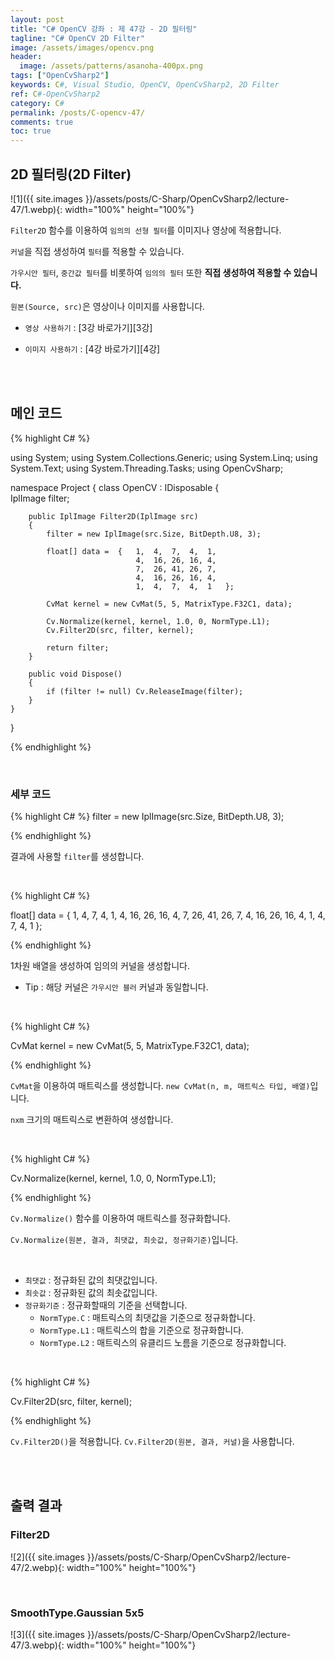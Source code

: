 ```yaml
---
layout: post
title: "C# OpenCV 강좌 : 제 47강 - 2D 필터링"
tagline: "C# OpenCV 2D Filter"
image: /assets/images/opencv.png
header:
  image: /assets/patterns/asanoha-400px.png
tags: ["OpenCvSharp2"]
keywords: C#, Visual Studio, OpenCV, OpenCvSharp2, 2D Filter
ref: C#-OpenCvSharp2
category: C#
permalink: /posts/C-opencv-47/
comments: true
toc: true
---
```


## 2D 필터링(2D Filter)

![1]({{ site.images }}/assets/posts/C-Sharp/OpenCvSharp2/lecture-47/1.webp){: width="100%" height="100%"}

`Filter2D` 함수를 이용하여 `임의의 선형 필터`를 이미지나 영상에 적용합니다.

`커널`을 직접 생성하여 `필터`를 적용할 수 있습니다.

`가우시안 필터`, `중간값 필터`를 비롯하여 `임의의 필터` 또한 **직접 생성하여 적용할 수 있습니다.**

`원본(Source, src)`은 영상이나 이미지를 사용합니다.

- `영상 사용하기` : [3강 바로가기][3강]

- `이미지 사용하기` : [4강 바로가기][4강]

<br>
<br>

## 메인 코드 

{% highlight C# %}

using System;
using System.Collections.Generic;
using System.Linq;
using System.Text;
using System.Threading.Tasks;
using OpenCvSharp;

namespace Project
{
    class OpenCV : IDisposable
    {  
        IplImage filter;
        
        public IplImage Filter2D(IplImage src)
        {   
            filter = new IplImage(src.Size, BitDepth.U8, 3);

            float[] data =  {   1,  4,  7,  4,  1,
                                4,  16, 26, 16, 4,
                                7,  26, 41, 26, 7,
                                4,  16, 26, 16, 4,
                                1,  4,  7,  4,  1   };

            CvMat kernel = new CvMat(5, 5, MatrixType.F32C1, data);

            Cv.Normalize(kernel, kernel, 1.0, 0, NormType.L1);
            Cv.Filter2D(src, filter, kernel);

            return filter;
        }
                  
        public void Dispose()
        {
            if (filter != null) Cv.ReleaseImage(filter);
        }
    }
}

{% endhighlight %}

<br>

### 세부 코드 

{% highlight C# %}
filter = new IplImage(src.Size, BitDepth.U8, 3);

{% endhighlight %}

결과에 사용할 `filter`를 생성합니다.

<br>

{% highlight C# %}

float[] data =  {   1,  4,  7,  4,  1,
                    4,  16, 26, 16, 4,
                    7,  26, 41, 26, 7,
                    4,  16, 26, 16, 4,
                    1,  4,  7,  4,  1   };

{% endhighlight %}

1차원 배열을 생성하여 임의의 커널을 생성합니다.

- Tip : 해당 커널은 `가우시안 블러` 커널과 동일합니다.

<br>

{% highlight C# %}

CvMat kernel = new CvMat(5, 5, MatrixType.F32C1, data);

{% endhighlight %}

`CvMat`을 이용하여 매트릭스를 생성합니다. `new CvMat(n, m, 매트릭스 타입, 배열)`입니다.

`nxm` 크기의 매트릭스로 변환하여 생성합니다.

<br>

{% highlight C# %}

Cv.Normalize(kernel, kernel, 1.0, 0, NormType.L1);

{% endhighlight %}

`Cv.Normalize()` 함수를 이용하여 매트릭스를 정규화합니다. 

`Cv.Normalize(원본, 결과, 최댓값, 최솟값, 정규화기준)`입니다.

<br>

* `최댓값` : 정규화된 값의 최댓값입니다.
* `최솟값` : 정규화된 값의 최솟값입니다.
* `정규화기준` : 정규화할때의 기준을 선택합니다.
    * `NormType.C` : 매트릭스의 최댓값을 기준으로 정규화합니다.
    * `NormType.L1` : 매트릭스의 합을 기준으로 정규화합니다.
    * `NormType.L2` : 매트릭스의 유클리드 노름을 기준으로 정규화합니다.

<br>

{% highlight C# %}

Cv.Filter2D(src, filter, kernel);

{% endhighlight %}

`Cv.Filter2D()`을 적용합니다. `Cv.Filter2D(원본, 결과, 커널)`을 사용합니다.

<br>
<br>

## 출력 결과 

### Filter2D

![2]({{ site.images }}/assets/posts/C-Sharp/OpenCvSharp2/lecture-47/2.webp){: width="100%" height="100%"}

<br>

### SmoothType.Gaussian 5x5

![3]({{ site.images }}/assets/posts/C-Sharp/OpenCvSharp2/lecture-47/3.webp){: width="100%" height="100%"}




